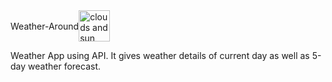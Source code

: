 <div style="display: flex; align-items: center;"> <span>Weather-Around</span>
  <img width="auto" height="50px" alt="clouds and sun image." src="https://user-images.githubusercontent.com/95037464/193986516-7cef33a1-60b4-47ee-bb4c-ea3d36b34ec8.png">
</div>

Weather App using API. It gives weather details of current day as well as 5-day weather forecast.
